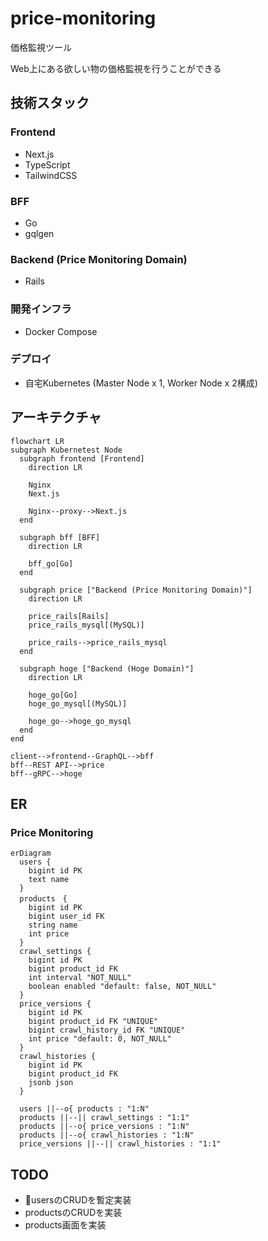 # price-monitoring

価格監視ツール

Web上にある欲しい物の価格監視を行うことができる

## 技術スタック

### Frontend

- Next.js
- TypeScript
- TailwindCSS

### BFF

- Go
- gqlgen

### Backend (Price Monitoring Domain)

- Rails

### 開発インフラ

- Docker Compose

### デプロイ

- 自宅Kubernetes (Master Node x 1, Worker Node x 2構成)

## アーキテクチャ

```mermaid
flowchart LR
subgraph Kubernetest Node
  subgraph frontend [Frontend]
    direction LR

    Nginx
    Next.js

    Nginx--proxy-->Next.js
  end

  subgraph bff [BFF]
    direction LR

    bff_go[Go]
  end

  subgraph price ["Backend (Price Monitoring Domain)"]
    direction LR

    price_rails[Rails]
    price_rails_mysql[(MySQL)]

    price_rails-->price_rails_mysql
  end

  subgraph hoge ["Backend (Hoge Domain)"]
    direction LR

    hoge_go[Go]
    hoge_go_mysql[(MySQL)]

    hoge_go-->hoge_go_mysql
  end
end

client-->frontend--GraphQL-->bff
bff--REST API-->price
bff--gRPC-->hoge
```

## ER

### Price Monitoring

```mermaid
erDiagram
  users {
    bigint id PK
    text name
  }
  products　{
    bigint id PK
    bigint user_id FK
    string name
    int price
  }
  crawl_settings {
    bigint id PK
    bigint product_id FK
    int interval "NOT_NULL"
    boolean enabled "default: false, NOT_NULL"
  }
  price_versions {
    bigint id PK
    bigint product_id FK "UNIQUE"
    bigint crawl_history_id FK "UNIQUE"
    int price "default: 0, NOT_NULL"
  }
  crawl_histories {
    bigint id PK
    bigint product_id FK
    jsonb json
  }

  users ||--o{ products : "1:N"
  products ||--|| crawl_settings : "1:1"
  products ||--o{ price_versions : "1:N"
  products ||--o{ crawl_histories : "1:N"
  price_versions ||--|| crawl_histories : "1:1"
```

## TODO

- 🏃‍usersのCRUDを暫定実装
- productsのCRUDを実装
- products画面を実装
